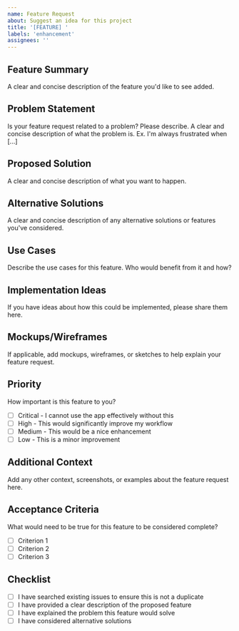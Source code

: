 ```yaml
---
name: Feature Request
about: Suggest an idea for this project
title: '[FEATURE] '
labels: 'enhancement'
assignees: ''
---
```


## Feature Summary

A clear and concise description of the feature you'd like to see added.

## Problem Statement

Is your feature request related to a problem? Please describe.
A clear and concise description of what the problem is. Ex. I'm always frustrated when [...]

## Proposed Solution

A clear and concise description of what you want to happen.

## Alternative Solutions

A clear and concise description of any alternative solutions or features you've considered.

## Use Cases

Describe the use cases for this feature. Who would benefit from it and how?

## Implementation Ideas

If you have ideas about how this could be implemented, please share them here.

## Mockups/Wireframes

If applicable, add mockups, wireframes, or sketches to help explain your feature request.

## Priority

How important is this feature to you?

- [ ] Critical - I cannot use the app effectively without this
- [ ] High - This would significantly improve my workflow
- [ ] Medium - This would be a nice enhancement
- [ ] Low - This is a minor improvement

## Additional Context

Add any other context, screenshots, or examples about the feature request here.

## Acceptance Criteria

What would need to be true for this feature to be considered complete?

- [ ] Criterion 1
- [ ] Criterion 2
- [ ] Criterion 3

## Checklist

- [ ] I have searched existing issues to ensure this is not a duplicate
- [ ] I have provided a clear description of the proposed feature
- [ ] I have explained the problem this feature would solve
- [ ] I have considered alternative solutions
